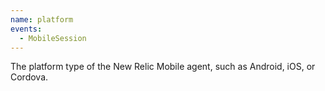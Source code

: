 ```yaml
---
name: platform
events:
  - MobileSession
---
```


The platform type of the New Relic Mobile agent, such as Android, iOS, or Cordova.